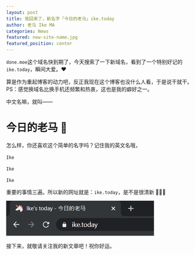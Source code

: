 ```yaml
---
layout: post
title: 我回来了，新名字「今日的老马」ike.today 
author: 老马 Ike MA
categories: News
featured: new-site-name.jpg
featured_position: center
---
```


``done.moe``这个域名快到期了，今天搜索了一下新域名，看到了一个特别好记的``ike.today``，瞬间大爱。❤

算是作为重起博客的动力吧，反正我现在这个博客也没什么人看，于是说干就干。PS：感觉换域名比换手机还频繁和热衷，这也是我的癖好之一。

中文名嘛，就叫——

<h1>今日的老马 🎠</h1>

怎么样，你还喜欢这个简单的名字吗？记住我的英文名哦，

``Ike``

``Ike``

``Ike``

重要的事情三遍。所以新的网址就是：``ike.today``，是不是很清新 🌟🌟🌟

![今日的老马新域名](/assets/img/posts/2020/new-site-domain.png)

接下来，就敬请关注我的新文章吧！祝你好运。
